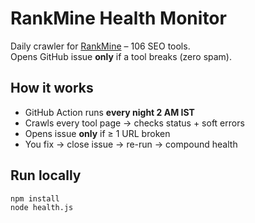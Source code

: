 # RankMine Health Monitor  
Daily crawler for [RankMine](https://rankmine.blogspot.com) – 106 SEO tools.  
Opens GitHub issue **only** if a tool breaks (zero spam).  

## How it works  
- GitHub Action runs **every night 2 AM IST**  
- Crawls every tool page → checks status + soft errors  
- Opens issue **only** if ≥ 1 URL broken  
- You fix → close issue → re-run → compound health  

## Run locally  
```bash
npm install
node health.js
